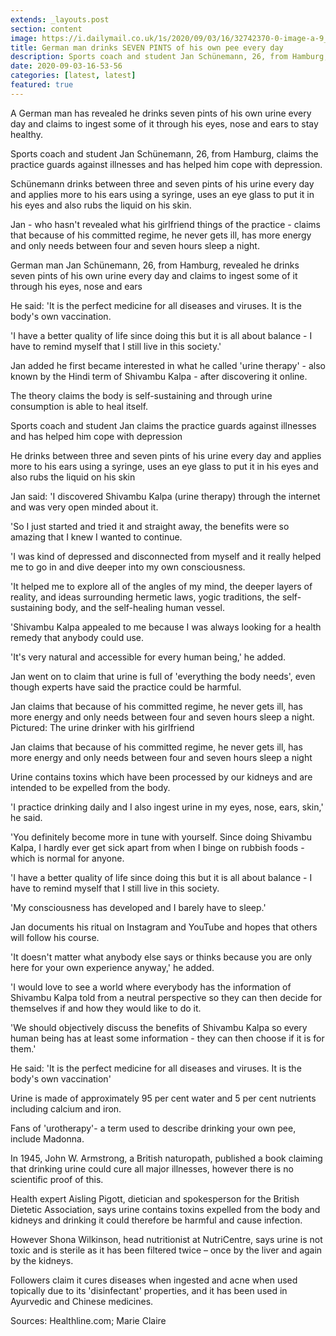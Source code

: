 ```yaml
---
extends: _layouts.post
section: content
image: https://i.dailymail.co.uk/1s/2020/09/03/16/32742370-0-image-a-9_1599147324041.jpg 
title: German man drinks SEVEN PINTS of his own pee every day 
description: Sports coach and student Jan Schünemann, 26, from Hamburg, claims that because of his committed regime, he never gets ill, has more energy and only needs between four and seven hours sleep a night. 
date: 2020-09-03-16-53-56 
categories: [latest, latest] 
featured: true 
--- 
```

A German man has revealed he drinks seven pints of his own urine every day and claims to ingest some of it through his eyes, nose and ears to stay healthy. 

Sports coach and student Jan Schünemann, 26, from Hamburg, claims the practice guards against illnesses and has helped him cope with depression.

Schünemann drinks between three and seven pints of his urine every day and applies more to his ears using a syringe, uses an eye glass to put it in his eyes and also rubs the liquid on his skin.

Jan - who hasn't revealed what his girlfriend things of the practice - claims that because of his committed regime, he never gets ill, has more energy and only needs between four and seven hours sleep a night.  

German man Jan Schünemann, 26, from Hamburg, revealed he drinks seven pints of his own urine every day and claims to ingest some of it through his eyes, nose and ears

He said: 'It is the perfect medicine for all diseases and viruses. It is the body's own vaccination.

'I have a better quality of life since doing this but it is all about balance - I have to remind myself that I still live in this society.'

Jan added he first became interested in what he called 'urine therapy' - also known by the Hindi term of Shivambu Kalpa - after discovering it online. 

The theory claims the body is self-sustaining and through urine consumption is able to heal itself.   

Sports coach and student Jan claims the practice guards against illnesses and has helped him cope with depression

He drinks between three and seven pints of his urine every day and applies more to his ears using a syringe, uses an eye glass to put it in his eyes and also rubs the liquid on his skin

Jan said: 'I discovered Shivambu Kalpa (urine therapy) through the internet and was very open minded about it.

'So I just started and tried it and straight away, the benefits were so amazing that I knew I wanted to continue.

'I was kind of depressed and disconnected from myself and it really helped me to go in and dive deeper into my own consciousness.

'It helped me to explore all of the angles of my mind, the deeper layers of reality, and ideas surrounding hermetic laws, yogic traditions, the self-sustaining body, and the self-healing human vessel.

'Shivambu Kalpa appealed to me because I was always looking for a health remedy that anybody could use.

'It's very natural and accessible for every human being,' he added. 

Jan went on to claim that urine is full of 'everything the body needs', even though experts have said the practice could be harmful.

Jan claims that because of his committed regime, he never gets ill, has more energy and only needs between four and seven hours sleep a night. Pictured: The urine drinker with his girlfriend

Jan claims that because of his committed regime, he never gets ill, has more energy and only needs between four and seven hours sleep a night

Urine contains toxins which have been processed by our kidneys and are intended to be expelled from the body. 

'I practice drinking daily and I also ingest urine in my eyes, nose, ears, skin,' he said.

'You definitely become more in tune with yourself. Since doing Shivambu Kalpa, I hardly ever get sick apart from when I binge on rubbish foods - which is normal for anyone. 

'I have a better quality of life since doing this but it is all about balance - I have to remind myself that I still live in this society.

'My consciousness has developed and I barely have to sleep.'

Jan documents his ritual on Instagram and YouTube and hopes that others will follow his course. 

'It doesn't matter what anybody else says or thinks because you are only here for your own experience anyway,' he added. 

'I would love to see a world where everybody has the information of Shivambu Kalpa told from a neutral perspective so they can then decide for themselves if and how they would like to do it.

'We should objectively discuss the benefits of Shivambu Kalpa so every human being has at least some information - they can then choose if it is for them.'    

He said: 'It is the perfect medicine for all diseases and viruses. It is the body's own vaccination'



Urine is made of approximately 95 per cent water and 5 per cent nutrients including calcium and iron. 

Fans of 'urotherapy'- a term used to describe drinking your own pee, include Madonna. 

In 1945, John W. Armstrong, a British naturopath, published a book claiming that drinking urine could cure all major illnesses, however there is no scientific proof of this. 

Health expert Aisling Pigott, dietician and spokesperson for the British Dietetic Association, says urine contains toxins expelled from the body and kidneys and drinking it could therefore be harmful and cause infection.  

However Shona Wilkinson, head nutritionist at NutriCentre, says urine is not toxic and is sterile as it has been filtered twice – once by the liver and again by the kidneys. 

Followers claim it cures diseases when ingested and acne when used topically due to its 'disinfectant' properties, and it has been used in Ayurvedic and Chinese medicines.

Sources: Healthline.com; Marie Claire



